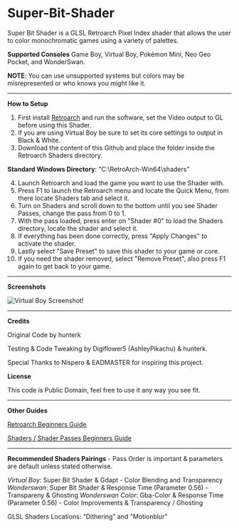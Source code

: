 # Super-Bit-Shader
Super Bit Shader is a GLSL Retroarch Pixel Index shader that allows the user to color monochromatic games using a variety of palettes.

**Supported Consoles**
Game Boy, Virtual Boy, Pokémon Mini, Neo Geo Pocket, and WonderSwan.

**NOTE**: You can use unsupported systems but colors may be misrepresented or who knows you might like it.

-----------------------------------------------------------------------------------------------------------------------
**How to Setup**
1. First install [Retroarch](https://www.retroarch.com/) and run the software, set the Video output to GL before using this Shader.
2. If you are using Virtual Boy be sure to set its core settings to output in Black & White.
3. Download the content of this Github and place the folder inside the Retroarch Shaders directory.

**Standard Windows Directory**: "C:\RetroArch-Win64\shaders"

4. Launch Retroarch and load the game you want to use the Shader with.
5. Press F1 to launch the Retroarch menu and locate the Quick Menu, from there locate Shaders tab and select it.
6. Turn on Shaders and scroll down to the bottom until you see Shader Passes, change the pass from 0 to 1.
7. With the pass loaded, press enter on "Shader #0" to load the Shaders directory, locate the shader and select it.
8. If everything has been done correctly, press "Apply Changes" to activate the shader.
9. Lastly select "Save Preset" to save this shader to your game or core.
10. If you need the shader removed, select "Remove Preset", also press F1 again to get back to your game.
-----------------------------------------------------------------------------------------------------------------------
**Screenshots**

![Virtual Boy Screenshot!](https://i.imgur.com/yWm4wEx.png)

-----------------------------------------------------------------------------------------------------------------------
**Credits**

Original Code by hunterk

Testing & Code Tweaking by Digiflower5 (AshleyPikachu) & hunterk.

Special Thanks to Nispero & EADMASTER for inspiring this project.

**License**

This code is Public Domain, feel free to use it any way you see fit.

-----------------------------------------------------------------------------------------------------------------------
**Other Guides**

[Retroarch Beginners Guide](https://www.youtube.com/watch?v=YyZ6IrmsNgY)

[Shaders / Shader Passes Beginners Guide](https://www.youtube.com/watch?v=YyZ6IrmsNgY) 

-----------------------------------------------------------------------------------------------------------------------
**Recommended Shaders Pairings** - Pass Order is important & parameters are default unless stated otherwise.

*Virtual Boy*: Super Bit Shader & Gdapt - Color Blending and Transparency
*Wonderswan*: Super Bit Shader & Response Time (Parameter 0.56) - Transpareny & Ghosting
*Wonderswan Color*: Gba-Color & Response Time (Parameter 0.56) - Color Improvements & Transparency / Ghosting

GLSL Shaders Locations: "Dithering" and "Motionblur"
